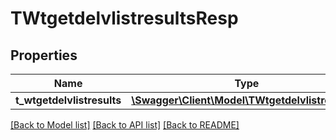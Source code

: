 # TWtgetdelvlistresultsResp

## Properties
Name | Type | Description | Notes
------------ | ------------- | ------------- | -------------
**t_wtgetdelvlistresults** | [**\Swagger\Client\Model\TWtgetdelvlistresults[]**](TWtgetdelvlistresults.md) |  | [optional] 

[[Back to Model list]](../README.md#documentation-for-models) [[Back to API list]](../README.md#documentation-for-api-endpoints) [[Back to README]](../README.md)


